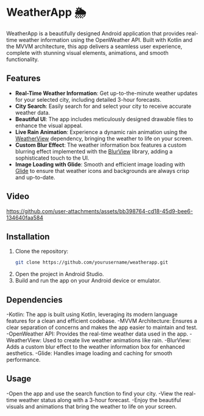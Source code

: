 # WeatherApp 🌦️

WeatherApp is a beautifully designed Android application that provides real-time weather information using the OpenWeather API. Built with Kotlin and the MVVM architecture, this app delivers a seamless user experience, complete with stunning visual elements, animations, and smooth functionality.

## Features

- **Real-Time Weather Information**: Get up-to-the-minute weather updates for your selected city, including detailed 3-hour forecasts.
- **City Search**: Easily search for and select your city to receive accurate weather data.
- **Beautiful UI**: The app includes meticulously designed drawable files to enhance the visual appeal.
- **Live Rain Animation**: Experience a dynamic rain animation using the [WeatherView](https://github.com/your-link-to-weatherview) dependency, bringing the weather to life on your screen.
- **Custom Blur Effect**: The weather information box features a custom blurring effect implemented with the [BlurView](https://github.com/your-link-to-blurview) library, adding a sophisticated touch to the UI.
- **Image Loading with Glide**: Smooth and efficient image loading with [Glide](https://github.com/bumptech/glide) to ensure that weather icons and backgrounds are always crisp and up-to-date.

## Video


https://github.com/user-attachments/assets/bb398764-cd18-45d9-bee6-134640faa584



## Installation

1. Clone the repository:
   ```bash
   git clone https://github.com/yourusername/weatherapp.git
2. Open the project in Android Studio.
3. Build and run the app on your Android device or emulator.

## Dependencies

-Kotlin: The app is built using Kotlin, leveraging its modern language features for a clean and efficient codebase.
-MVVM Architecture: Ensures a clear separation of concerns and makes the app easier to maintain and test.
-OpenWeather API: Provides the real-time weather data used in the app.
-WeatherView: Used to create live weather animations like rain.
-BlurView: Adds a custom blur effect to the weather information box for enhanced aesthetics.
-Glide: Handles image loading and caching for smooth performance.

## Usage

-Open the app and use the search function to find your city.
-View the real-time weather status along with a 3-hour forecast.
-Enjoy the beautiful visuals and animations that bring the weather to life on your screen.
